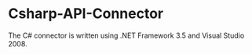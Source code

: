 Csharp-API-Connector
====================

The C# connector is written using .NET Framework 3.5 and Visual Studio 2008.